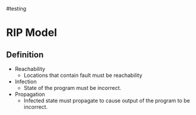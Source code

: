 #testing 

# RIP Model

## Definition

- Reachability
	- Locations that contain fault must be reachability
- Infection
	- State of the program must be incorrect.
- Propagation
	- Infected state must propagate to cause output of the program to be incorrect.

